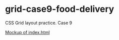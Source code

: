 # grid-case9-food-delivery
CSS Grid layout practice. Case 9

[Mockup of index.html](https://www.figma.com/file/YLxnQAU15jCCpPAD0t7nuN/AllFood?node-id=0-1&t=nHzHSvpGCRNi523l-0)
